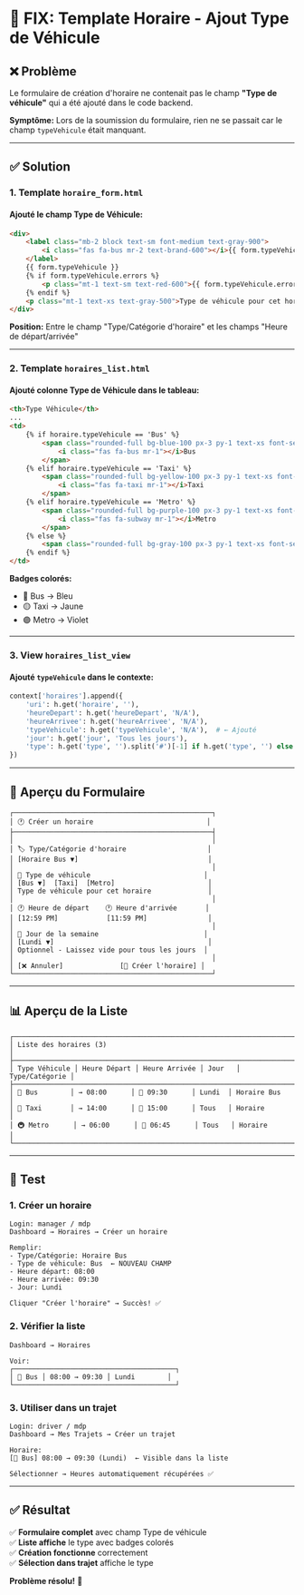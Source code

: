 # 🔧 FIX: Template Horaire - Ajout Type de Véhicule

## ❌ Problème

Le formulaire de création d'horaire ne contenait pas le champ **"Type de véhicule"** qui a été ajouté dans le code backend.

**Symptôme:** Lors de la soumission du formulaire, rien ne se passait car le champ `typeVehicule` était manquant.

---

## ✅ Solution

### **1. Template `horaire_form.html`**

#### Ajouté le champ Type de Véhicule:
```html
<div>
    <label class="mb-2 block text-sm font-medium text-gray-900">
        <i class="fas fa-bus mr-2 text-brand-600"></i>{{ form.typeVehicule.label }}
    </label>
    {{ form.typeVehicule }}
    {% if form.typeVehicule.errors %}
        <p class="mt-1 text-sm text-red-600">{{ form.typeVehicule.errors.0 }}</p>
    {% endif %}
    <p class="mt-1 text-xs text-gray-500">Type de véhicule pour cet horaire (Bus, Taxi ou Metro)</p>
</div>
```

**Position:** Entre le champ "Type/Catégorie d'horaire" et les champs "Heure de départ/arrivée"

---

### **2. Template `horaires_list.html`**

#### Ajouté colonne Type de Véhicule dans le tableau:
```html
<th>Type Véhicule</th>
...
<td>
    {% if horaire.typeVehicule == 'Bus' %}
        <span class="rounded-full bg-blue-100 px-3 py-1 text-xs font-semibold text-blue-800">
            <i class="fas fa-bus mr-1"></i>Bus
        </span>
    {% elif horaire.typeVehicule == 'Taxi' %}
        <span class="rounded-full bg-yellow-100 px-3 py-1 text-xs font-semibold text-yellow-800">
            <i class="fas fa-taxi mr-1"></i>Taxi
        </span>
    {% elif horaire.typeVehicule == 'Metro' %}
        <span class="rounded-full bg-purple-100 px-3 py-1 text-xs font-semibold text-purple-800">
            <i class="fas fa-subway mr-1"></i>Metro
        </span>
    {% else %}
        <span class="rounded-full bg-gray-100 px-3 py-1 text-xs font-semibold text-gray-800">N/A</span>
    {% endif %}
</td>
```

**Badges colorés:**
- 🔵 Bus → Bleu
- 🟡 Taxi → Jaune
- 🟣 Metro → Violet

---

### **3. View `horaires_list_view`**

#### Ajouté `typeVehicule` dans le contexte:
```python
context['horaires'].append({
    'uri': h.get('horaire', ''),
    'heureDepart': h.get('heureDepart', 'N/A'),
    'heureArrivee': h.get('heureArrivee', 'N/A'),
    'typeVehicule': h.get('typeVehicule', 'N/A'),  # ← Ajouté
    'jour': h.get('jour', 'Tous les jours'),
    'type': h.get('type', '').split('#')[-1] if h.get('type', '') else 'Horaire'
})
```

---

## 🎨 Aperçu du Formulaire

```
┌─────────────────────────────────────────────────┐
│ 🕐 Créer un horaire                            │
├─────────────────────────────────────────────────┤
│                                                 │
│ 🏷️ Type/Catégorie d'horaire                    │
│ [Horaire Bus ▼]                                │
│                                                 │
│ 🚌 Type de véhicule                            │
│ [Bus ▼]  [Taxi]  [Metro]                       │
│ Type de véhicule pour cet horaire              │
│                                                 │
│ 🕐 Heure de départ    🕐 Heure d'arrivée       │
│ [12:59 PM]            [11:59 PM]               │
│                                                 │
│ 📅 Jour de la semaine                          │
│ [Lundi ▼]                                      │
│ Optionnel - Laissez vide pour tous les jours  │
│                                                 │
│ [❌ Annuler]              [💾 Créer l'horaire] │
└─────────────────────────────────────────────────┘
```

---

## 📊 Aperçu de la Liste

```
┌──────────────────────────────────────────────────────────────────────────┐
│ Liste des horaires (3)                                                  │
├──────────────────────────────────────────────────────────────────────────┤
│ Type Véhicule │ Heure Départ │ Heure Arrivée │ Jour   │ Type/Catégorie │
├──────────────────────────────────────────────────────────────────────────┤
│ 🚌 Bus        │ → 08:00      │ 🏁 09:30      │ Lundi  │ Horaire Bus    │
│ 🚕 Taxi       │ → 14:00      │ 🏁 15:00      │ Tous   │ Horaire        │
│ 🚇 Metro      │ → 06:00      │ 🏁 06:45      │ Tous   │ Horaire        │
└──────────────────────────────────────────────────────────────────────────┘
```

---

## 🧪 Test

### **1. Créer un horaire**
```
Login: manager / mdp
Dashboard → Horaires → Créer un horaire

Remplir:
- Type/Catégorie: Horaire Bus
- Type de véhicule: Bus  ← NOUVEAU CHAMP
- Heure départ: 08:00
- Heure arrivée: 09:30
- Jour: Lundi

Cliquer "Créer l'horaire" → Succès! ✅
```

### **2. Vérifier la liste**
```
Dashboard → Horaires

Voir:
┌────────────────────────────────────────┐
│ 🚌 Bus │ 08:00 → 09:30 │ Lundi        │
└────────────────────────────────────────┘
```

### **3. Utiliser dans un trajet**
```
Login: driver / mdp
Dashboard → Mes Trajets → Créer un trajet

Horaire:
[🚌 Bus] 08:00 → 09:30 (Lundi)  ← Visible dans la liste

Sélectionner → Heures automatiquement récupérées ✅
```

---

## ✅ Résultat

✅ **Formulaire complet** avec champ Type de véhicule  
✅ **Liste affiche** le type avec badges colorés  
✅ **Création fonctionne** correctement  
✅ **Sélection dans trajet** affiche le type  

**Problème résolu!** 🎉
